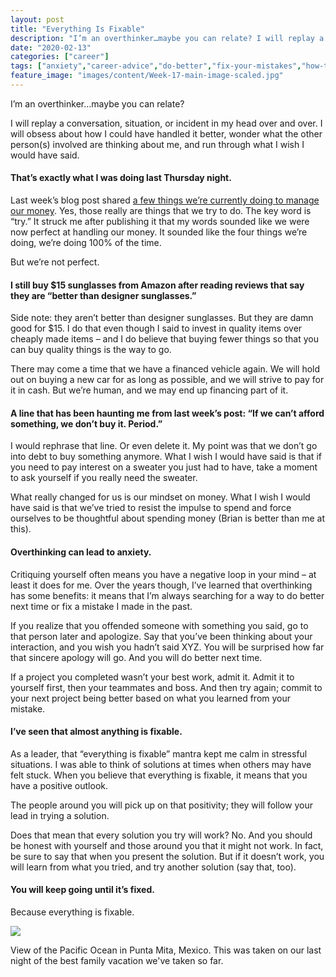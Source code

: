 ```yaml
---
layout: post
title: "Everything Is Fixable"
description: "I’m an overthinker…maybe you can relate? I will replay a conversation, situation, or incident in my head over and over. I will obsess about how I could have handled it better, wonder what the other person(s) involved are thinking about"
date: "2020-02-13"
categories: ["career"]
tags: ["anxiety","career-advice","do-better","fix-your-mistakes","how-to-apologize","how-to-present-solutions","leadership","learn-from-mistakes","overthinking-things","positive-leader","solution-oriented"]
feature_image: "images/content/Week-17-main-image-scaled.jpg"
---
```


I’m an overthinker…maybe you can relate?

I will replay a conversation, situation, or incident in my head over and over. I will obsess about how I could have handled it better, wonder what the other person(s) involved are thinking about me, and run through what I wish I would have said.

#### **That’s exactly what I was doing last Thursday night.**

Last week’s blog post shared [a few things we’re currently doing to manage our money](https://greatonpaper.com/finances-part-iv/). Yes, those really are things that we try to do. The key word is “try.” It struck me after publishing it that my words sounded like we were now perfect at handling our money. It sounded like the four things we’re doing, we’re doing 100% of the time.

But we’re not perfect.

#### **I still buy $15 sunglasses from Amazon after reading reviews that say they are “better than designer sunglasses.”**

Side note: they aren’t better than designer sunglasses. But they are damn good for $15. I do that even though I said to invest in quality items over cheaply made items – and I do believe that buying fewer things so that you can buy quality things is the way to go.

There may come a time that we have a financed vehicle again. We will hold out on buying a new car for as long as possible, and we will strive to pay for it in cash. But we’re human, and we may end up financing part of it.

#### **A line that has been haunting me from last week’s post: “If we can’t afford something, we don’t buy it. Period.”**

I would rephrase that line. Or even delete it. My point was that we don’t go into debt to buy something anymore. What I wish I would have said is that if you need to pay interest on a sweater you just had to have, take a moment to ask yourself if you really need the sweater.

What really changed for us is our mindset on money. What I wish I would have said is that we’ve tried to resist the impulse to spend and force ourselves to be thoughtful about spending money (Brian is better than me at this).

#### **Overthinking can lead to anxiety.**

Critiquing yourself often means you have a negative loop in your mind – at least it does for me. Over the years though, I’ve learned that overthinking has some benefits: it means that I’m always searching for a way to do better next time or fix a mistake I made in the past.

If you realize that you offended someone with something you said, go to that person later and apologize. Say that you’ve been thinking about your interaction, and you wish you hadn’t said XYZ. You will be surprised how far that sincere apology will go. And you will do better next time.

If a project you completed wasn’t your best work, admit it. Admit it to yourself first, then your teammates and boss. And then try again; commit to your next project being better based on what you learned from your mistake.

#### **I’ve seen that almost anything is fixable.**

As a leader, that “everything is fixable” mantra kept me calm in stressful situations. I was able to think of solutions at times when others may have felt stuck. When you believe that everything is fixable, it means that you have a positive outlook.

The people around you will pick up on that positivity; they will follow your lead in trying a solution.

Does that mean that every solution you try will work? No. And you should be honest with yourself and those around you that it might not work. In fact, be sure to say that when you present the solution. But if it doesn’t work, you will learn from what you tried, and try another solution (say that, too).

#### **You will keep going until it’s fixed.**

Because everything is fixable.

![](images/week-17-2nd-image-1024x241.jpg)

View of the Pacific Ocean in Punta Mita, Mexico. This was taken on our last night of the best family vacation we've taken so far.
